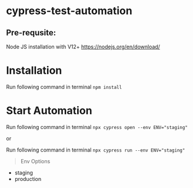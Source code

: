# cypress-test-automation

## Pre-requsite:
Node JS installation with V12+ https://nodejs.org/en/download/


# Installation
Run following command in terminal `npm install`

# Start Automation
Run following command in terminal `npx cypress open --env ENV="staging"` 

or 

Run following command in terminal `npx cypress run --env ENV="staging"` 

> Env Options 
  - staging 
  - production